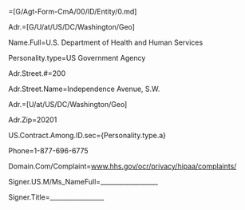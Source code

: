 =[G/Agt-Form-CmA/00/ID/Entity/0.md]

Adr.=[G/U/at/US/DC/Washington/Geo]

Name.Full=U.S. Department of Health and Human Services

Personality.type=US Government Agency

Adr.Street.#=200

Adr.Street.Name=Independence Avenue, S.W.

Adr.=[U/at/US/DC/Washington/Geo]

Adr.Zip=20201

US.Contract.Among.ID.sec={Personality.type.a}

Phone=1-877-696-6775

Domain.Com/Complaint=www.hhs.gov/ocr/privacy/hipaa/complaints/

Signer.US.M/Ms_NameFull=__________________

Signer.Title=_________________